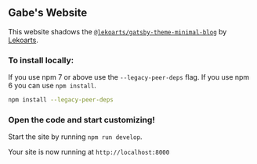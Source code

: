 ## Gabe's Website

This website shadows the [`@lekoarts/gatsby-theme-minimal-blog`](https://github.com/LekoArts/gatsby-themes/tree/main/themes/gatsby-theme-minimal-blog) by [Lekoarts](https://www.lekoarts.de).


### To install locally:

If you use npm 7 or above use the `--legacy-peer-deps` flag. If you use npm 6 you can use `npm install`.

```sh
npm install --legacy-peer-deps
```

### **Open the code and start customizing!**

Start the site by running `npm run develop`.

Your site is now running at `http://localhost:8000`